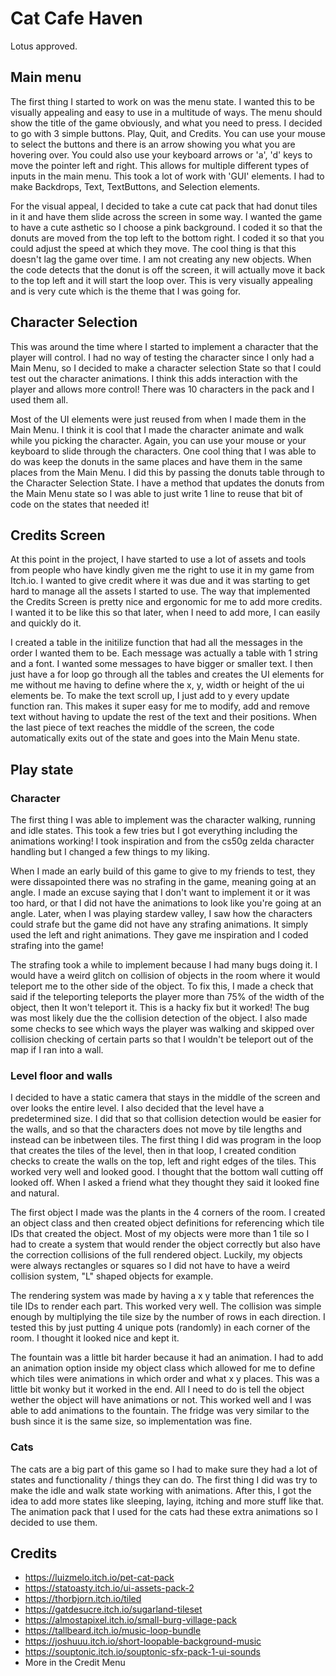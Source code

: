 # Cat Cafe Haven

Lotus approved.

## Main menu

The first thing I started to work on was the menu state. I wanted this to be visually appealing and easy to use in a multitude of ways. The menu should show the title of the game obviously, and what you need to press. I decided to go with 3 simple buttons. Play, Quit, and Credits. You can use your mouse to select the buttons and there is an arrow showing you what you are hovering over. You could also use your keyboard arrows or 'a', 'd' keys to move the pointer left and right. This allows for multiple different types of inputs in the main menu. This took a lot of work with 'GUI' elements. I had to make Backdrops, Text, TextButtons, and Selection elements. 

For the visual appeal, I decided to take a cute cat pack that had donut tiles in it and have them slide across the screen in some way. I wanted the game to have a cute asthetic so I choose a pink background. I coded it so that the donuts are moved from the top left to the bottom right. I coded it so that you could adjust the speed at which they move. The cool thing is that this doesn't lag the game over time. I am not creating any new objects. When the code detects that the donut is off the screen, it will actually move it back to the top left and it will start the loop over. This is very visually appealing and is very cute which is the theme that I was going for.

## Character Selection

This was around the time where I started to implement a character that the player will control. I had no way of testing the character since I only had a Main Menu, so I decided to make a character selection State so that I could test out the character animations. I think this adds interaction with the player and allows more control! There was 10 characters in the pack and I used them all.

Most of the UI elements were just reused from when I made them in the Main Menu. I think it is cool that I made the character animate and walk while you picking the character. Again, you can use your mouse or your keyboard to slide through the characters. One cool thing that I was able to do was keep the donuts in the same places and have them in the same places from the Main Menu. I did this by passing the donuts table through to the Character Selection State. I have a method that updates the donuts from the Main Menu state so I was able to just write 1 line to reuse that bit of code on the states that needed it!

## Credits Screen

At this point in the project, I have started to use a lot of assets and tools from people who have kindly given me the right to use it in my game from Itch.io. I wanted to give credit where it was due and it was starting to get hard to manage all the assets I started to use. The way that implemented the Credits Screen is pretty nice and ergonomic for me to add more credits. I wanted it to be like this so that later, when I need to add more, I can easily and quickly do it. 

I created a table in the initilize function that had all the messages in the order I wanted them to be. Each message was actually a table with 1 string and a font. I wanted some messages to have bigger or smaller text. I then just have a for loop go through all the tables and creates the UI elements for me without me having to define where the x, y, width or height of the ui elements be. To make the text scroll up, I just add to y every update function ran. This makes it super easy for me to modify, add and remove text without having to update the rest of the text and their positions. When the last piece of text reaches the middle of the screen, the code automatically exits out of the state and goes into the Main Menu state.

## Play state

### Character

The first thing I was able to implement was the character walking, running and idle states. This took a few tries but I got everything including the animations working! I took inspiration and from the cs50g zelda character handling but I changed a few things to my liking.

When I made an early build of this game to give to my friends to test, they were dissapointed there was no strafing in the game, meaning going at an angle. I made an excuse saying that I don't want to implement it or it was too hard, or that I did not have the animations to look like you're going at an angle. Later, when I was playing stardew valley, I saw how the characters could strafe but the game did not have any strafing animations. It simply used the left and right animations. They gave me inspiration and I coded strafing into the game!

The strafing took a while to implement because I had many bugs doing it. I would have a weird glitch on collision of objects in the room where it would teleport me to the other side of the object. To fix this, I made a check that said if the teleporting teleports the player more than 75% of the width of the object, then It won't teleport it. This is a hacky fix but it worked! The bug was most likely due the the collision detection of the object. I also made some checks to see which ways the player was walking and skipped over collision checking of certain parts so that I wouldn't be teleport out of the map if I ran into a wall.

### Level floor and walls

I decided to have a static camera that stays in the middle of the screen and over looks the entire level. I also decided that the level have a predetermined size. I did that so that collision detection would be easier for the walls, and so that the characters does not move by tile lengths and instead can be inbetween tiles. The first thing I did was program in the loop that creates the tiles of the level, then in that loop, I created condition checks to create the walls on the top, left and right edges of the tiles. This worked very well and looked good. I thought that the bottom wall cutting off looked off. When I asked a friend what they thought they said it looked fine and natural. 

The first object I made was the plants in the 4 corners of the room. I created an object class and then created object definitions for referencing which tile IDs that created the object. Most of my objects were more than 1 tile so I had to create a system that would render the object correctly but also have the correction collisions of the full rendered object. Luckily, my objects were always rectangles or squares so I did not have to have a weird collision system, "L" shaped objects for example.

The rendering system was made by having a x y table that references the tile IDs to render each part. This worked very well. The collision was simple enough by multiplying the tile size by the number of rows in each direction. I tested this by just putting 4 unique pots (randomly) in each corner of the room. I thought it looked nice and kept it.

The fountain was a little bit harder because it had an animation. I had to add an animation option inside my object class which allowed for me to define which tiles were animations in which order and what x y places. This was a little bit wonky but it worked in the end. All I need to do is tell the object wether the object will have animations or not. This worked well and I was able to add animations to the fountain. The fridge was very similar to the bush since it is the same size, so implementation was fine.

### Cats

The cats are a big part of this game so I had to make sure they had a lot of states and functionality / things they can do. The first thing I did was try to make the idle and walk state working with animations. After this, I got the idea to add more states like sleeping, laying, itching and more stuff like that. The animation pack that I used for the cats had these extra animations so I decided to use them.

## Credits
- https://luizmelo.itch.io/pet-cat-pack
- https://statoasty.itch.io/ui-assets-pack-2
- https://thorbjorn.itch.io/tiled
- https://gatdesucre.itch.io/sugarland-tileset
- https://almostapixel.itch.io/small-burg-village-pack
- https://tallbeard.itch.io/music-loop-bundle
- https://joshuuu.itch.io/short-loopable-background-music
- https://souptonic.itch.io/souptonic-sfx-pack-1-ui-sounds
- More in the Credit Menu
